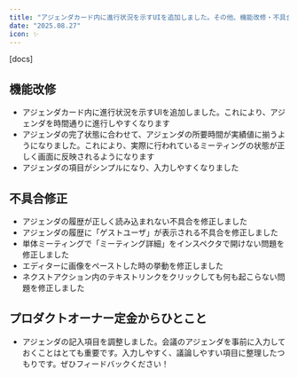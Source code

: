 ```yaml
---
title: "アジェンダカード内に進行状況を示すUIを追加しました。その他、機能改修・不具合修正を行いました"
date: "2025.08.27"
icon: ✨
---
```


[docs]

## 機能改修

- アジェンダカード内に進行状況を示すUIを追加しました。これにより、アジェンダを時間通りに進行しやすくなります
- アジェンダの完了状態に合わせて、アジェンダの所要時間が実績値に揃うようになりました。これにより、実際に行われているミーティングの状態が正しく画面に反映されるようになります
- アジェンダの項目がシンプルになり、入力しやすくなりました

## 不具合修正

- アジェンダの履歴が正しく読み込まれない不具合を修正しました
- アジェンダの履歴に「ゲストユーザ」が表示される不具合を修正しました
- 単体ミーティングで「ミーティング詳細」をインスペクタで開けない問題を修正しました
- エディターに画像をペーストした時の挙動を修正しました
- ネクストアクション内のテキストリンクをクリックしても何も起こらない問題を修正しました

## プロダクトオーナー定金からひとこと
- アジェンダの記入項目を調整しました。会議のアジェンダを事前に入力しておくことはとても重要です。入力しやすく、議論しやすい項目に整理したつもりです。ぜひフィードバックください！